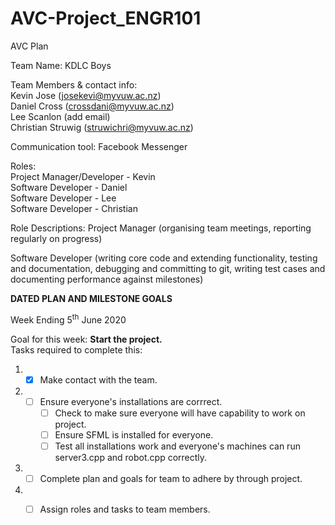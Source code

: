 # AVC-Project_ENGR101

AVC Plan

Team Name: KDLC Boys

Team Members & contact info:  
Kevin Jose (josekevi@myvuw.ac.nz)  
Daniel Cross (crossdani@myvuw.ac.nz)  
Lee Scanlon (add email)  
Christian Struwig (struwichri@myvuw.ac.nz)  

Communication tool: Facebook Messenger

Roles:\
Project Manager/Developer - Kevin  
Software Developer - Daniel  
Software Developer - Lee  
Software Developer - Christian

Role Descriptions:
Project Manager (organising team meetings, reporting regularly on progress)

Software Developer (writing core code and extending functionality, testing and documentation, debugging and committing to git, writing test cases and documenting performance against milestones)

**DATED PLAN AND MILESTONE GOALS**

Week Ending 5<sup>th</sup> June 2020

Goal for this week: **Start the project.**  
Tasks required to complete this:
1. - [x] Make contact with the team.
2. - [ ] Ensure everyone's installations are corrrect.
       - [ ] Check to make sure everyone will have capability to work on project.
       - [ ] Ensure SFML is installed for everyone.
       - [ ] Test all installations work and everyone's machines can run server3.cpp and robot.cpp correctly.
3. - [ ] Complete plan and goals for team to adhere by through project.
4. - [ ] Assign roles and tasks to team members.

